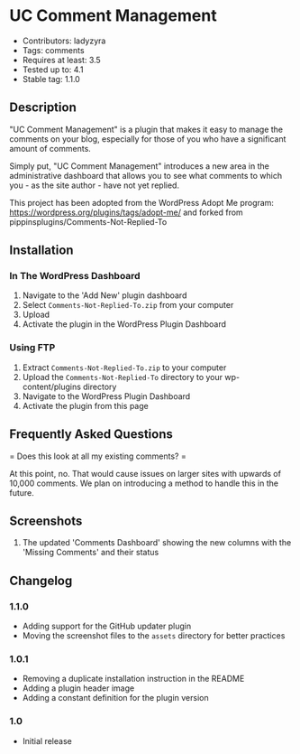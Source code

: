 # UC Comment Management

* Contributors: ladyzyra
* Tags: comments
* Requires at least: 3.5
* Tested up to: 4.1
* Stable tag: 1.1.0

## Description

"UC Comment Management" is a plugin that makes it easy to manage the comments on your blog, especially for those of you who have a significant amount of comments.

Simply put, "UC Comment Management" introduces a new area in the administrative dashboard that allows you to see what comments to which you - as the site author - have not yet replied.

This project has been adopted from the WordPress Adopt Me program: https://wordpress.org/plugins/tags/adopt-me/ and forked from pippinsplugins/Comments-Not-Replied-To

## Installation

### In The WordPress Dashboard

1. Navigate to the 'Add New' plugin dashboard
2. Select `Comments-Not-Replied-To.zip` from your computer
3. Upload
4. Activate the plugin in the WordPress Plugin Dashboard

### Using FTP

1. Extract `Comments-Not-Replied-To.zip` to your computer
2. Upload the `Comments-Not-Replied-To` directory to your wp-content/plugins directory
3. Navigate to the WordPress Plugin Dashboard
4. Activate the plugin from this page

## Frequently Asked Questions

= Does this look at all my existing comments? =

At this point, no. That would cause issues on larger sites with upwards of 10,000 comments. We plan on introducing a method to handle this in the future.

## Screenshots

1. The updated 'Comments Dashboard' showing the new columns with the 'Missing Comments' and their status

## Changelog

### 1.1.0

* Adding support for the GitHub updater plugin
* Moving the screenshot files to the `assets` directory for better practices

### 1.0.1

* Removing a duplicate installation instruction in the README
* Adding a plugin header image
* Adding a constant definition for the plugin version

### 1.0

* Initial release
